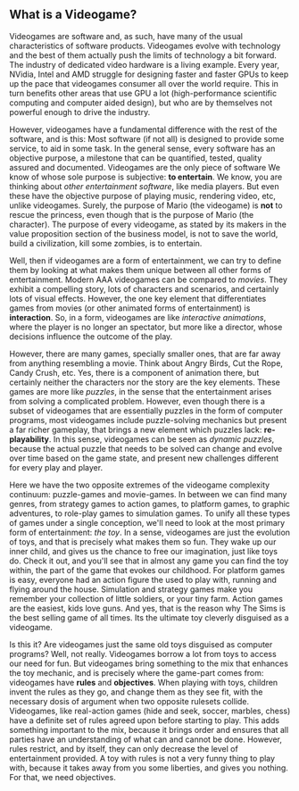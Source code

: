 ## What is a Videogame?

Videogames are software and, as such, have many of the usual characteristics of software products. Videogames evolve with technology and the best of them actually push the limits of technology a bit forward. The industry of dedicated video hardware is a living example. Every year, NVidia, Intel and AMD struggle for designing faster and faster GPUs to keep up the pace that videogames consumer all over the world require. This in turn benefits other areas that use GPU a lot (high-performance scientific computing and computer aided design), but who are by themselves not powerful enough to drive the industry.

However, videogames have a fundamental difference with the rest of the software, and is this: Most software (if not all) is designed to provide some service, to aid in some task. In the general sense, every software has an objective purpose, a milestone that can be quantified, tested, quality assured and documented. Videogames are the only piece of software We know of whose sole purpose is subjective: **to entertain**. We know, you are thinking about *other entertainment software*, like media players. But even these have the objective purpose of playing music, rendering video, etc, unlike videogames. Surely, the purpose of Mario (the videogame) is **not** to rescue the princess, even though that is the purpose of Mario (the character). The purpose of every videogame, as stated by its makers in the value proposition section of the business model, is not to save the world, build a civilization, kill some zombies, is to entertain.

Well, then if videogames are a form of entertainment, we can try to define them by looking at what makes them unique between all other forms of entertainment. Modern AAA videogames can be compared to *movies*. They exhibit a compelling story, lots of characters and scenarios, and certainly lots of visual effects. However, the one key element that differentiates games from movies (or other animated forms of entertainment) is **interaction**. So, in a form, videogames are like *interactive animations*, where the player is no longer an spectator, but more like a director, whose decisions influence the outcome of the play.

However, there are many games, specially smaller ones, that are far away from anything resembling a movie. Think about  Angry Birds, Cut the Rope, Candy Crush, etc. Yes, there is a component of animation there, but certainly neither the characters nor the story are the key elements. These games are more like *puzzles*, in the sense that the entertainment arises from solving a complicated problem. However, even though there is a subset of videogames that are essentially puzzles in the form of computer programs, most videogames include puzzle-solving mechanics but present a far richer gameplay, that brings a new element which puzzles lack: **re-playability**. In this sense, videogames can be seen as *dynamic puzzles*, because the actual puzzle that needs to be solved can change and evolve over time based on the game state, and present new challenges different for every play and player.

Here we have the two opposite extremes of the videogame complexity continuum: puzzle-games and movie-games. In between we can find many genres, from strategy games to action games, to platform games, to graphic adventures, to role-play games to simulation games. To unify all these types of games under a single conception, we'll need to look at the most primary form of entertainment: *the toy*. In a sense, videogames are just the evolution of toys, and that is precisely what makes them so fun. They wake up our inner child, and gives us the chance to free our imagination, just like toys do. Check it out, and you'll see that in almost any game you can find the toy within, the part of the game that evokes our childhood. For platform games is easy, everyone had an action figure the used to play with, running and flying around the house. Simulation and strategy games make you remember your collection of little soldiers, or your tiny farm. Action games are the easiest, kids love guns. And yes, that is the reason why The Sims is the best selling game of all times. Its the ultimate toy cleverly disguised as a videogame.

Is this it? Are videogames just the same old toys disguised as computer programs? Well, not really. Videogames borrow a lot from toys to access our need for fun. But videogames bring something to the mix that enhances the toy mechanic, and is precisely where the game-part comes from: videogames have **rules** and **objectives**. When playing with toys, children invent the rules as they go, and change them as they see fit, with the necessary dosis of argument when two opposite rulesets collide. Videogames, like real-action games (hide and seek, soccer, marbles, chess) have a definite set of rules agreed upon before starting to play. This adds something important to the mix, because it brings order and ensures that all parties have an understanding of what can and cannot be done. However, rules restrict, and by itself, they can only decrease the level of entertainment provided. A toy with rules is not a very funny thing to play with, because it takes away from you some liberties, and gives you nothing. For that, we need objectives.
